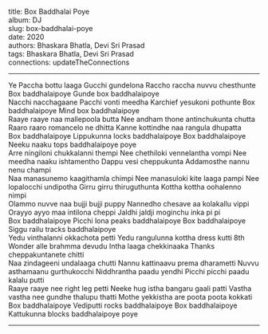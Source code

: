 title: Box Baddhalai Poye  
album: DJ  
slug: box-baddhalai-poye  
date: 2020  
authors: Bhaskara Bhatla, Devi Sri Prasad  
tags: Bhaskara Bhatla, Devi Sri Prasad  
connections: updateTheConnections  

------------

Ye Paccha bottu laaga Gucchi gundelona Raccho raccha nuvvu chesthunte Box baddhalaipoye Gunde box baddhalaipoye  
Nacchi nacchagaane Pacchi vonti meedha Karchief yesukoni pothunte Box baddhalaipoye Mind box baddhalaipoye  
Raaye raaye naa mallepoola butta Nee andham thone antinchukunta chutta Raaro raaro romancelo ne dhitta Kanne kottindhe naa rangula dhupatta  
Box baddhalaipoye Lippukunna locks baddhalaipoye Box baddhalaipoye Neeku naaku tops baddhalaipoye poye  
Arre ningiloni chukkalanni thempi Nee chethiloki vennelantha vompi Nee meedha naaku ishtamentho Dappu vesi cheppukunta Addamosthe nannu nenu champi  
Naa manasunemo kaagithamla chimpi Nee manasuloki kite laaga pampi Nee lopalocchi undipotha Girru girru thiruguthunta Kottha kottha oohalenno nimpi  
Olammo nuvve naa bujji bujji puppy Nannedho chesave aa kolakallu vippi  
Orayyo ayyo maa intilona cheppi Jaldhi jaldji moginchu inka pi pi  
Box baddhalaipoye Picchi lona peaks baddhalaipoye Box baddhalaipoye Siggu railu tracks baddhalaipoye  
Yedu vinthalanni okkachota petti Yedu rangulunna kottha dress kutti 8th Wonder alle brahmma devudu Intha laaga chekkinaaka Thanks cheppakuntanete chitti  
Naa zindageeni undalaaga chutti Nannu kattinaavu prema dharametti Nuvvu asthamaanu gurthukocchi Niddhrantha paadu yendhi Picchi picchi paadu kalalu putti  
Raaye raaye nee right leg petti Neeke hug istha bangaru gaali patti Vastha vastha nee gundhe thalupu thatti Mothe yekkistha are poota poota kokkati  
Box baddhalaipoye Vediputti rocks baddhalaipoye Box baddhalaipoye Kattukunna blocks baddhalaipoye poye  


------------
